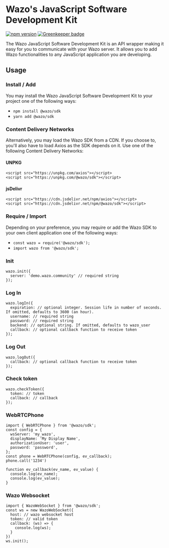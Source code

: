 # Wazo's JavaScript Software Development Kit

[![npm version](https://badge.fury.io/js/%40wazo%2Fsdk.svg)](https://badge.fury.io/js/%40wazo%2Fsdk)
[![Greenkeeper badge](https://badges.greenkeeper.io/wazo-pbx/wazo-js-sdk.svg)](https://greenkeeper.io/)

The Wazo JavaScript Software Development Kit is an API wrapper making it easy for you to communicate with your Wazo server. It allows you to add Wazo functionalities to any JavaScript application you are developing.

## Usage

### Install / Add
You may install the Wazo JavaScript Software Development Kit to your project one of the following ways:
* `npm install @wazo/sdk`
* `yarn add @wazo/sdk`

### Content Delivery Networks
Alternatively, you may load the Wazo SDK from a CDN. If you choose to, you'll also have to load Axios as the SDK depends on it. Use one of the following Content Delivery Networks:

#### UNPKG
```
<script src="https://unpkg.com/axios"></script>
<script src="https://unpkg.com/@wazo/sdk"></script>
```

#### jsDelivr
```
<script src="https://cdn.jsdelivr.net/npm/axios"></script>
<script src="https://cdn.jsdelivr.net/npm/@wazo/sdk"></script>
```

### Require / Import
Depending on your preference, you may require or add the Wazo SDK to your own client application one of the following ways:
* `const wazo = require('@wazo/sdk');`
* `import wazo from '@wazo/sdk';`

### Init
```
wazo.init({
  server: 'demo.wazo.community' // required string
});
```

### Log In
```
wazo.logIn({
  expiration: // optional integer. Session life in number of seconds. If omitted, defaults to 3600 (an hour).
  username: // required string
  password: // required string
  backend: // optional string. If omitted, defaults to wazo_user
  callback: // optional callback function to receive token
});
```

### Log Out
```
wazo.logOut({
  callback: // optional callback function to receive token
});
```

### Check token
```
wazo.checkToken({
  token: // token
  callback: // callback
});
```

### WebRTCPhone
```
import { WebRTCPhone } from '@wazo/sdk';
const config = {
  wsServer: 'my_wazo',
  displayName: 'My Display Name',
  authorizationUser: 'user',
  password: 'password',
};
const phone = WebRTCPhone(config, ev_callback);
phone.call('1234')

function ev_callback(ev_name, ev_value) {
  console.log(ev_name);
  console.log(ev_value);
}
```

### Wazo Websocket
```
import { WazoWebSocket } from '@wazo/sdk';
const ws = new WazoWebSocket({
  host: // wazo websocket host
  token: // valid token
  callback: (ws) => {
    console.log(ws);
  }
})
ws.init();
```
